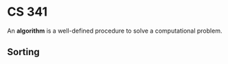 CS 341
=

An **algorithm** is a well-defined procedure to solve a computational problem.

## Sorting
